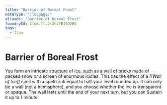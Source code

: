 ```yaml
---
title: "Barrier of Boreal Frost"
noteType: ":luggage:"
aliases: "Barrier of Boreal Frost"
foundryId: Item.Ttv7s3e2YBIlD2BQ
tags:
  - Item
---
```


# Barrier of Boreal Frost

You form an intricate structure of ice, such as a wall of bricks made of packed snow or a screen of enormous icicles. This has the effect of a _[[Wall of Ice]]_ spell with a spell rank equal to half your level rounded up. It can only be a wall (not a hemisphere), and you choose whether the ice is transparent or opaque. The wall lasts until the end of your next turn, but you can Sustain it up to 1 minute.

